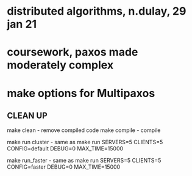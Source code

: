 # distributed algorithms, n.dulay, 29 jan 21
# coursework, paxos made moderately complex

# make options for Multipaxos

CLEAN UP
--------
make clean   - remove compiled code
make compile - compile 

make run cluster     - same as make run SERVERS=5 CLIENTS=5 CONFIG=default DEBUG=0 MAX_TIME=15000

make run_faster      - same as make run SERVERS=5 CLIENTS=5 CONFIG=faster DEBUG=0 MAX_TIME=15000
